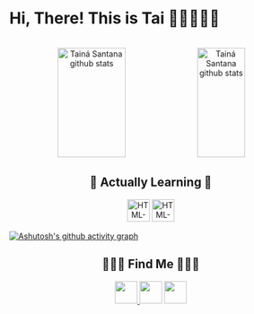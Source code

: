 <h1>Hi, There! This is Tai 🧝🏽‍♀️👋🏾 </h1> 

<div align="center">  
  <br>
  <img width="49%" height="195px" src="https://github-readme-stats.vercel.app/api?username=narakushi&show_icons=true&count_private=true&hide_border=true&title_color=DC143C&icon_color=DC143C&text_color=FFB6C1&bg_color=0d1116" alt="Tainá Santana github stats" /> 
  <img width="41%" height="195px" src="https://github-readme-stats.vercel.app/api/top-langs/?username=narakushi&layout=compact&hide_border=true&title_color=DC143C&text_color=FFB6C1&bg_color=0d1117" alt="Tainá Santana github stats"/>
</div>

<div align="center">
  <h2>🌱 Actually Learning 🌱 </h2>
  <img height="40px" width="40px" src="https://cdn.jsdelivr.net/gh/devicons/devicon/icons/html5/html5-original.svg" alt="HTML-icone">  
  <img height="40px" width="40px" src="https://cdn.jsdelivr.net/gh/devicons/devicon/icons/css3/css3-original.svg" alt="HTML-icone"/>
</div>

[![Ashutosh's github activity graph](https://github-readme-activity-graph.cyclic.app/graph?username=narakushi&bg_color=0d1117&color=DC143C&line=b13583&point=ff9494&area=true&hide_border=true)](https://github.com/ashutosh00710/github-readme-activity-graph)

<div align="center">
  <h2>🧝🏾‍♀️ Find Me 🧝🏾‍♀️</h2>
  <a href="https://instagram.com/nanacode_?igshid=ZDdkNTZiNTM=" target="_blank"><img height="40px" width="40px" src="https://cdn-icons-png.flaticon.com/512/2504/2504918.png"</a>
  <a href="https://myaccount.google.com/?utm_source=OGB&tab=mk&authuser=0&utm_medium=app" target="_blank"><img height="40px" width="40px" src="https://cdn-icons-png.flaticon.com/512/888/888853.png"></a>
    <a href="https://myaccount.google.com/?utm_source=OGB&tab=mk&authuser=0&utm_medium=app" target="_blank"><img height="40px" width="40px" src="https://cdn-icons-png.flaticon.com/512/2504/2504923.png"></a>
</div>
